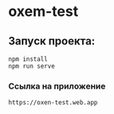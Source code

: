# oxem-test

## Запуcк проекта:
```
npm install
npm run serve
```

### Ссылка на приложение
```
https://oxen-test.web.app
```
